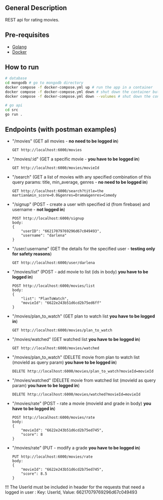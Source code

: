 ## General Description
REST api for rating movies.

## Pre-requisites
-   [Golang](https://golang.org/dl/)
-   [Docker](https://docs.docker.com/engine/install/)

## How to run

```bash
# database
cd mongodb # go to mongodb directory
docker compose -f docker-compose.yml up # run the app in a container
docker compose -f docker-compose.yml down # shut down the container but keep the volumes
docker compose -f docker-compose.yml down --volumes # shut down the container and delete the volumes (the database will be empty)
```
```bash
# go api
cd src
go run .
```

## Endpoints (with postman examples)
- "/movies" (GET all movies  - **no need to be logged in**)
	```
	GET http://localhost:6000/movies
	```
- "/movies/:id" (GET a specific movie - **you have to be logged in**)
	```
	GET http://localhost:6000/movies/movieId
	```
- "/search" (GET a list of movies with any specified combination of this query params: title, min_average, genres - **no need to be logged in**)
	```
	GET http://localhost:6000/search?title=the martian&min_score=0.0&genres=Drama&genres=Comedy
	```
- "/signup" (POST - create a user with specified id (from firebase) and username -  **not logged in**)
	```
	POST http://localhost:6000/signup
	body:
	{
		"userID": "66217079769296d67c049493",
		"username": "darlena"
	}
	```
- "/user/:username" (GET the details for the specified user - **testing only for safety reasons**)
	```
	GET http://localhost:6000/user/darlena
	```
- "/movies/list" (POST - add movie to list (ids in body) **you have to be logged in**)
	```
	POST http://localhost:6000/movies/list
	body:
	{
		"list": "PlanToWatch",
		"movieId": "6622e243b51d6cd2b75ed6ff"
	}
	```
- "/movies/plan_to_watch" (GET plan to watch list **you have to be logged in**)
	```
	GET http://localhost:6000/movies/plan_to_watch
	```
- "/movies/watched" (GET watched list **you have to be logged in**)
	```
	GET http://localhost:6000/movies/watched
	```
- "/movies/plan_to_watch" (DELETE movie from plan to watch list (movieId as query param) **you have to be logged in**)
	```
	DELETE http://localhost:6000/movies/plan_to_watch?movieId=movieId
	```
 - "/movies/watched" (DELETE movie from watched list (movieId as query param) **you have to be logged in**)
	```
	DELETE http://localhost:6000/movies/watched?movieId=movieId
	```
- "/movies/rate" (POST - rate a movie (movieId and grade in body) **you have to be logged in**)
	```
	POST http://localhost:6000/movies/rate
	body:
	{
		"movieId": "6622e243b51d6cd2b75ed745",
		"score": 8
	}
	```
- "/movies/rate" (PUT - modify a grade **you have to be logged in**)
	```
	PUT http://localhost:6000/movies/rate
	body:
	{
		"movieId": "6622e243b51d6cd2b75ed745",
		"score": 8.5
	}
	```
!!! The UserId must be included in header for the requests that need a logged in user : Key: UserId, Value: 66217079769296d67c049493